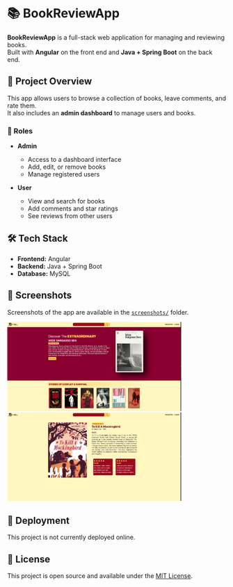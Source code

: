 # 📚 BookReviewApp

**BookReviewApp** is a full-stack web application for managing and reviewing books.  
Built with **Angular** on the front end and **Java + Spring Boot** on the back end.

## 🧩 Project Overview

This app allows users to browse a collection of books, leave comments, and rate them.  
It also includes an **admin dashboard** to manage users and books.

### 👥 Roles

- **Admin**

  - Access to a dashboard interface
  - Add, edit, or remove books
  - Manage registered users

- **User**
  - View and search for books
  - Add comments and star ratings
  - See reviews from other users

## 🛠️ Tech Stack

- **Frontend:** Angular
- **Backend:** Java + Spring Boot
- **Database:** MySQL

## 📸 Screenshots

Screenshots of the app are available in the [`screenshots/`](./screenshots) folder.

<img src="./screenshots/niku_home.png" alt="home" width=400 />
<img src="./screenshots/niku_book.png" alt="book" width=400 />

## 🚧 Deployment

This project is not currently deployed online.

## 📄 License

This project is open source and available under the [MIT License](LICENSE).
